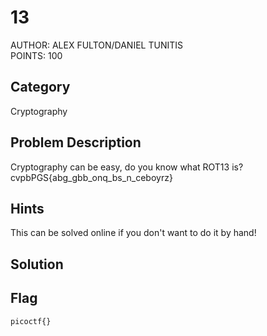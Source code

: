 <h1>13</h1>
AUTHOR: ALEX FULTON/DANIEL TUNITIS<br>
POINTS: 100

<h2>Category</h2>
Cryptography

<h2>Problem Description</h2>
Cryptography can be easy, do you know what ROT13 is? cvpbPGS{abg_gbb_onq_bs_n_ceboyrz}

<h2>Hints</h2>
This can be solved online if you don't want to do it by hand!

<h2>Solution</h2>

<h2>Flag</h2>
<code>picoctf{}</code>
